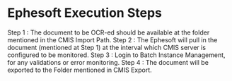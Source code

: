 # Ephesoft Execution Steps

Step 1 : The document to be OCR-ed should be available at the folder mentioned in the CMIS Import Path.
Step 2 : The Ephesoft will pull in the document (mentioned at Step 1) at the interval which CMIS server is configured to be monitored.
Step 3 : Login to Batch Instance Management, for any validations or error monitoring.
Step 4 : The document will be exported to the Folder mentioned in CMIS Export.